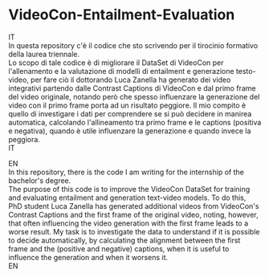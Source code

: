 # VideoCon-Entailment-Evaluation

IT\
In questa repository c'è il codice che sto scrivendo per il tirocinio formativo della laurea triennale.\
Lo scopo di tale codice è di migliorare il DataSet di VideoCon per l'allenamento e la valutazione di modelli di entailment e generazione testo-video, per fare ciò il dottorando Luca Zanella ha generato dei video integrativi partendo dalle Contrast Captions di VideoCon e dal primo frame del video originale, notando però che spesso influenzare la generazione del video con il primo frame porta ad un risultato peggiore. Il mio compito è quello di investigare i dati per comprendere se si può decidere in manirea automatica, calcolando l'allineamento tra primo frame e le captions (positiva e negativa), quando è utile influenzare la generazione e quando invece la peggiora.\
IT

EN\
In this repository, there is the code I am writing for the internship of the bachelor's degree.\
The purpose of this code is to improve the VideoCon DataSet for training and evaluating entailment and generation text-video models. To do this, PhD student Luca Zanella has generated additional videos from VideoCon's Contrast Captions and the first frame of the original video, noting, however, that often influencing the video generation with the first frame leads to a worse result. My task is to investigate the data to understand if it is possible to decide automatically, by calculating the alignment between the first frame and the (positive and negative) captions, when it is useful to influence the generation and when it worsens it.\
EN
